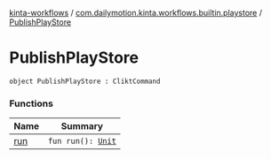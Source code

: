 [kinta-workflows](../../index.md) / [com.dailymotion.kinta.workflows.builtin.playstore](../index.md) / [PublishPlayStore](./index.md)

# PublishPlayStore

`object PublishPlayStore : CliktCommand`

### Functions

| Name | Summary |
|---|---|
| [run](run.md) | `fun run(): `[`Unit`](https://kotlinlang.org/api/latest/jvm/stdlib/kotlin/-unit/index.html) |
